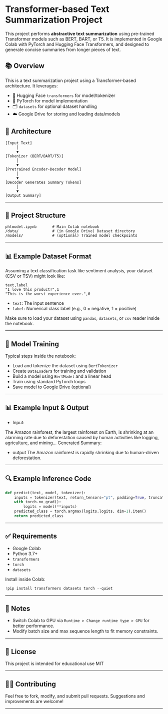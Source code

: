 # Transformer-based Text Summarization Project

This project performs **abstractive text summarization** using pre-trained Transformer models such as BERT, BART, or T5. It is implemented in Google Colab with PyTorch and Hugging Face Transformers, and designed to generate concise summaries from longer pieces of text.

## 📚 Overview

This is a text summarization project using a Transformer-based architecture. It leverages:

- 🤗 Hugging Face `transformers` for model/tokenizer
- 🧠 PyTorch for model implementation
- 🗂 `datasets` for optional dataset handling
- ☁️ Google Drive for storing and loading data/models

## 🧱 Architecture

```text
[Input Text]
     │
     ▼
[Tokenizer (BERT/BART/T5)]
     │
     ▼
[Pretrained Encoder-Decoder Model]
     │
     ▼
[Decoder Generates Summary Tokens]
     │
     ▼
[Output Summary]
```

---

## 📁 Project Structure

```text
phtmodel.ipynb       # Main Colab notebook
/data/               # (in Google Drive) Dataset directory
/models/             # (optional) Trained model checkpoints
```

---

## 📊 Example Dataset Format

Assuming a text classification task like sentiment analysis, your dataset (CSV or TSV) might look like:

```csv
text,label
"I love this product!",1
"This is the worst experience ever.",0
```

- `text`: The input sentence
- `label`: Numerical class label (e.g., 0 = negative, 1 = positive)

Make sure to load your dataset using `pandas`, `datasets`, or `csv` reader inside the notebook.

---

## 🧠 Model Training

Typical steps inside the notebook:

- Load and tokenize the dataset using `BertTokenizer`
- Create `DataLoader`s for training and validation
- Build a model using `BertModel` and a linear head
- Train using standard PyTorch loops
- Save model to Google Drive (optional)

---
## 📊 Example Input & Output
- Input:


The Amazon rainforest, the largest rainforest on Earth, is shrinking at an alarming rate due to deforestation caused by human activities like logging, agriculture, and mining...
Generated Summary:

- output
The Amazon rainforest is rapidly shrinking due to human-driven deforestation.
---
## 🔍 Example Inference Code

```python
def predict(text, model, tokenizer):
    inputs = tokenizer(text, return_tensors="pt", padding=True, truncation=True)
    with torch.no_grad():
        logits = model(**inputs)
    predicted_class = torch.argmax(logits.logits, dim=1).item()
    return predicted_class
```

---

## ✅ Requirements

- Google Colab
- Python 3.7+
- `transformers`
- `torch`
- `datasets`

Install inside Colab:

```python
!pip install transformers datasets torch --quiet
```

---

## 📌 Notes

- Switch Colab to GPU via `Runtime > Change runtime type > GPU` for better performance.
- Modify batch size and max sequence length to fit memory constraints.

---

## 📜 License

This project is intended for educational use MIT 

---

## 🙋‍♂️ Contributing

Feel free to fork, modify, and submit pull requests. Suggestions and improvements are welcome!

---